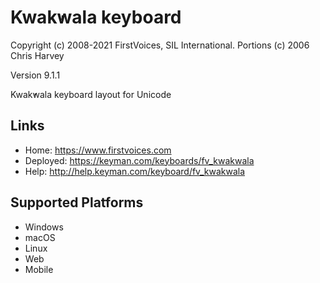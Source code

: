 Kwak̕wala keyboard
======================

Copyright (c) 2008-2021 FirstVoices, SIL International. Portions (c) 2006 Chris Harvey

Version 9.1.1

Kwak̕wala keyboard layout for Unicode

Links
-----

 * Home:     <https://www.firstvoices.com>
 * Deployed: <https://keyman.com/keyboards/fv_kwakwala>
 * Help:     <http://help.keyman.com/keyboard/fv_kwakwala>
 
Supported Platforms
-------------------

 * Windows
 * macOS
 * Linux
 * Web
 * Mobile
